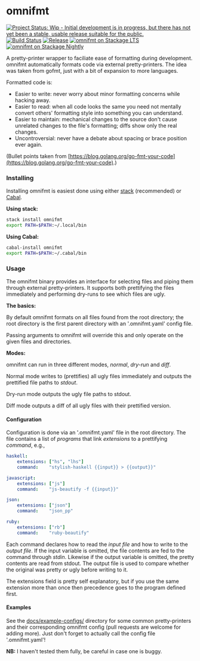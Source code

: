 # omnifmt

[![Project Status: Wip - Initial development is in progress, but there has not yet been a stable, usable release suitable for the public.](http://www.repostatus.org/badges/1.0.0/wip.svg)](http://www.repostatus.org/#wip)
[![Build Status](https://travis-ci.org/hjwylde/omnifmt.svg?branch=master)](https://travis-ci.org/hjwylde/omnifmt)
[![Release](https://img.shields.io/github/release/hjwylde/omnifmt.svg)](https://github.com/hjwylde/omnifmt/releases/latest)
[![omnifmt on Stackage LTS](https://www.stackage.org/package/omnifmt/badge/lts)](https://www.stackage.org/lts/package/omnifmt)
[![omnifmt on Stackage Nightly](https://www.stackage.org/package/omnifmt/badge/nightly)](https://www.stackage.org/nightly/package/omnifmt)

A pretty-printer wrapper to faciliate ease of formatting during development.
omnifmt automatically formats code via external pretty-printers.
The idea was taken from gofmt, just with a bit of expansion to more languages.

Formatted code is:

* Easier to write: never worry about minor formatting concerns while hacking away.
* Easier to read: when all code looks the same you need not mentally convert others' formatting
  style into something you can understand.
* Easier to maintain: mechanical changes to the source don't cause unrelated changes to the file's
  formatting; diffs show only the real changes.
* Uncontroversial: never have a debate about spacing or brace position ever again.

(Bullet points taken from [https://blog.golang.org/go-fmt-your-code](https://blog.golang.org/go-fmt-your-code).)

### Installing

Installing omnifmt is easiest done using either
    [stack](https://github.com/commercialhaskell/stack) (recommended) or
    [Cabal](https://github.com/haskell/cabal).

**Using stack:**

```bash
stack install omnifmt
export PATH=$PATH:~/.local/bin
```

**Using Cabal:**

```bash
cabal-install omnifmt
export PATH=$PATH:~/.cabal/bin
```

### Usage

The omnifmt binary provides an interface for selecting files and piping them through external
    pretty-printers.
It supports both prettifying the files immediately and performing dry-runs to see which files are
    ugly.

**The basics:**

By default omnifmt formats on all files found from the root directory;
    the root directory is the first parent directory with an '.omnifmt.yaml' config file.

Passing arguments to omnifmt will override this and only operate on the given files and directories.

**Modes:**

omnifmt can run in three different modes, *normal*, *dry-run* and *diff*.

Normal mode writes to (prettifies) all ugly files immediately and outputs the prettified file paths
    to *stdout*.

Dry-run mode outputs the ugly file paths to stdout.

Diff mode outputs a diff of all ugly files with their prettified version.

#### Configuration

Configuration is done via an '.omnifmt.yaml' file in the root directory.
The file contains a list of *programs* that link *extensions* to a prettifying *command*, e.g.,
```yaml
haskell:
    extensions: ["hs", "lhs"]
    command:    "stylish-haskell {{input}} > {{output}}"

javascript:
    extensions: ["js"]
    command:    "js-beautify -f {{input}}"

json:
    extensions: ["json"]
    command:    "json_pp"

ruby:
    extensions: ["rb"]
    command:    "ruby-beautify"
```

Each command declares how to read the *input file* and how to write to the *output file*.
If the input variable is omitted, the file contents are fed to the command through *stdin*.
Likewise if the output variable is omitted, the pretty contents are read from stdout.
The output file is used to compare whether the original was pretty or ugly before writing to it.

The extensions field is pretty self explanatory, but if you use the same extension more than once
    then precedence goes to the program defined first.

#### Examples

See the [docs/example-configs/](https://github.com/hjwylde/omnifmt/tree/master/docs/example-configs/)
    directory for some common pretty-printers and their corresponding omnifmt config (pull requests
    are welcome for adding more).
Just don't forget to actually call the config file '.omnifmt.yaml'!

**NB:** I haven't tested them fully, be careful in case one is buggy.

